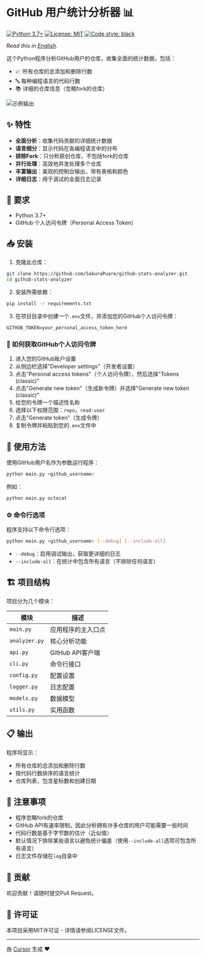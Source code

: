 # GitHub 用户统计分析器 📊

[![Python 3.7+](https://img.shields.io/badge/Python-3.7+-blue.svg)](https://www.python.org/downloads/)
[![License: MIT](https://img.shields.io/badge/License-MIT-yellow.svg)](https://opensource.org/licenses/MIT)
[![Code style: black](https://img.shields.io/badge/code%20style-black-000000.svg)](https://github.com/psf/black)

*Read this in [English](README.md).*

这个Python程序分析GitHub用户的仓库，收集全面的统计数据，包括：
- 📈 所有仓库的总添加和删除行数
- 🔤 每种编程语言的代码行数
- 📚 详细的仓库信息（忽略fork的仓库）

![示例输出](https://via.placeholder.com/800x400?text=示例输出截图)

## ✨ 特性

- **全面分析**：收集代码贡献的详细统计数据
- **语言细分**：显示代码在各编程语言中的分布
- **排除Fork**：只分析原创仓库，不包括fork的仓库
- **并行处理**：高效地并发处理多个仓库
- **丰富输出**：美观的控制台输出，带有表格和颜色
- **详细日志**：用于调试的全面日志记录

## 🔧 要求

- Python 3.7+
- GitHub 个人访问令牌（Personal Access Token）

## 📥 安装

1. 克隆此仓库：
```bash
git clone https://github.com/SakuraPuare/github-stats-analyzer.git
cd github-stats-analyzer
```

2. 安装所需依赖：
```bash
pip install -r requirements.txt
```

3. 在项目目录中创建一个`.env`文件，并添加您的GitHub个人访问令牌：
```
GITHUB_TOKEN=your_personal_access_token_here
```

### 🔑 如何获取GitHub个人访问令牌

1. 进入您的GitHub账户设置
2. 从侧边栏选择"Developer settings"（开发者设置）
3. 点击"Personal access tokens"（个人访问令牌），然后选择"Tokens (classic)"
4. 点击"Generate new token"（生成新令牌）并选择"Generate new token (classic)"
5. 给您的令牌一个描述性名称
6. 选择以下权限范围：`repo`，`read:user`
7. 点击"Generate token"（生成令牌）
8. 复制令牌并粘贴到您的`.env`文件中

## 🚀 使用方法

使用GitHub用户名作为参数运行程序：

```bash
python main.py <github_username>
```

例如：
```bash
python main.py octocat
```

### ⚙️ 命令行选项

程序支持以下命令行选项：

```bash
python main.py <github_username> [--debug] [--include-all]
```

- `--debug`：启用调试输出，获取更详细的日志
- `--include-all`：在统计中包含所有语言（不排除任何语言）

## 🏗️ 项目结构

项目分为几个模块：

| 模块 | 描述 |
|--------|-------------|
| `main.py` | 应用程序的主入口点 |
| `analyzer.py` | 核心分析功能 |
| `api.py` | GitHub API客户端 |
| `cli.py` | 命令行接口 |
| `config.py` | 配置设置 |
| `logger.py` | 日志配置 |
| `models.py` | 数据模型 |
| `utils.py` | 实用函数 |

## 📋 输出

程序将显示：
- 所有仓库的总添加和删除行数
- 按代码行数排序的语言统计
- 仓库列表，包含星标数和创建日期

## 📝 注意事项

- 程序忽略fork的仓库
- GitHub API有速率限制，因此分析拥有许多仓库的用户可能需要一些时间
- 代码行数是基于字节数的估计（近似值）
- 默认情况下排除某些语言以避免统计偏差（使用`--include-all`选项可包含所有语言）
- 日志文件存储在`log`目录中

## 🤝 贡献

欢迎贡献！请随时提交Pull Request。

## 📄 许可证

本项目采用MIT许可证 - 详情请参阅LICENSE文件。

---

由 [Cursor](https://cursor.sh) 生成 ❤️ 
